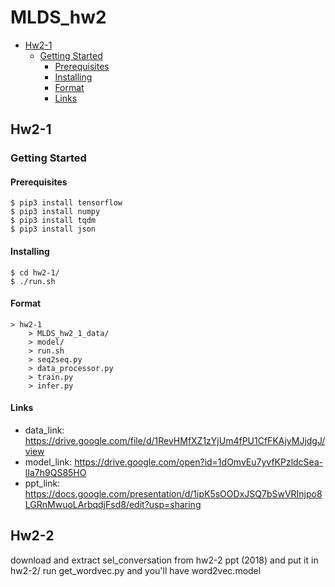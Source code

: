 # MLDS_hw2
* [Hw2-1](#hw2-1)
    * [Getting Started](#getting-started)
        * [Prerequisites](#prerequisites)
        * [Installing](#installing)
        * [Format](#format)
        * [Links](#links)
        
## Hw2-1
### Getting Started
#### Prerequisites
    $ pip3 install tensorflow
    $ pip3 install numpy
    $ pip3 install tqdm
    $ pip3 install json

#### Installing
    $ cd hw2-1/
    $ ./run.sh

#### Format
    > hw2-1
        > MLDS_hw2_1_data/
        > model/
        > run.sh
        > seq2seq.py
        > data_processor.py
        > train.py
        > infer.py

#### Links
* data_link: https://drive.google.com/file/d/1RevHMfXZ1zYjUm4fPU1CfFKAjyMJjdgJ/view
* model_link: https://drive.google.com/open?id=1dOmvEu7yvfKPzldcSea-lIa7h9QS85HO
* ppt_link: https://docs.google.com/presentation/d/1ipK5sOODxJSQ7bSwVRInjpo8LGRnMwuoLArbqdjFsd8/edit?usp=sharing

## Hw2-2
download and extract sel_conversation from hw2-2 ppt (2018) and put it in hw2-2/
run get_wordvec.py and you'll have word2vec.model
